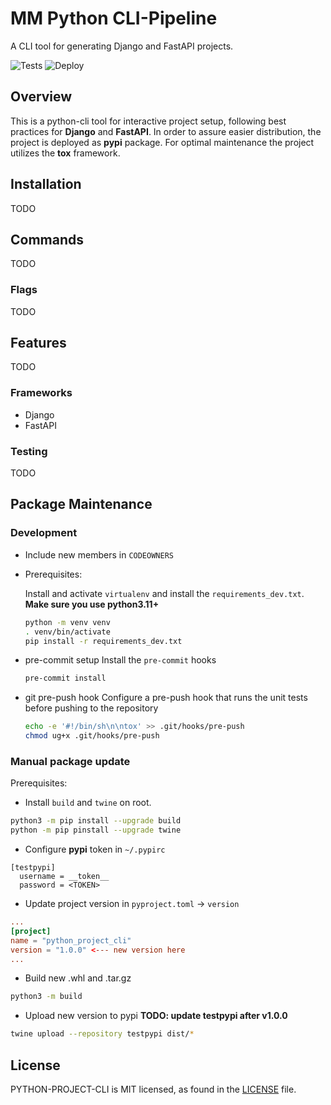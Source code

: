 # MM Python CLI-Pipeline
A CLI tool for generating Django and FastAPI projects.

![Tests](https://github.com/MentorMate/python-project-cli/actions/workflows/tests.yaml/badge.svg)
![Deploy](https://github.com/MentorMate/python-project-cli/actions/workflows/release.yaml/badge.svg)

## Overview
This is a python-cli tool for interactive project setup, following best practices for **Django** and **FastAPI**.
In order to assure easier distribution, the project is deployed as **pypi** package.
For optimal maintenance the project utilizes the **tox** framework.

## Installation
TODO

## Commands
TODO

### Flags
TODO

## Features
TODO

### Frameworks
- Django
- FastAPI

### Testing
TODO

## Package Maintenance
### Development
- Include new members in `CODEOWNERS`

- Prerequisites:

  Install and activate `virtualenv` and install the `requirements_dev.txt`. **Make sure you use python3.11+**
  ```bash
  python -m venv venv
  . venv/bin/activate
  pip install -r requirements_dev.txt
  ```

- pre-commit setup
  Install the `pre-commit` hooks
  ```bash
  pre-commit install
  ```

- git pre-push hook
  Configure a pre-push hook that runs the unit tests before pushing to the repository
  ```bash
  echo -e '#!/bin/sh\n\ntox' >> .git/hooks/pre-push
  chmod ug+x .git/hooks/pre-push
  ```

### Manual package update
Prerequisites:

- Install `build` and `twine` on root.
```bash
python3 -m pip install --upgrade build
python -m pip pinstall --upgrade twine
```

- Configure **pypi** token in `~/.pypirc`
```
[testpypi]
  username = __token__
  password = <TOKEN>
```
- Update project version in `pyproject.toml` -> `version`
```toml
...
[project]
name = "python_project_cli"
version = "1.0.0" <--- new version here
...
```

- Build new .whl and .tar.gz
```bash
python3 -m build
```

- Upload new version to pypi **TODO: update testpypi after v1.0.0**
```bash
twine upload --repository testpypi dist/*
```

## License

PYTHON-PROJECT-CLI is MIT licensed, as found in the
[LICENSE](https://github.com/MentorMate/python-project-cli/blob/development/LICENSE) file.
